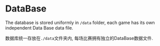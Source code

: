 # DataBase

The database is stored uniformly in `/data` folder, each game has its own independent Data Base data file.

数据库统一存放在`./data`文件夹内, 每场比赛拥有独立的DataBase数据文件. 